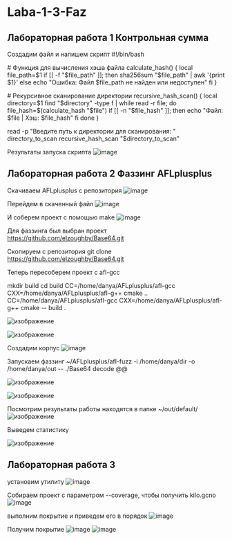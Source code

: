 # Laba-1-3-Faz
## Лабораторная работа 1 Контрольная сумма 

Создадим файл и напишем скрипт
#!/bin/bash

\# Функция для вычисления хэша файла
calculate_hash() {
    local file_path=$1
    if [[ -f "$file_path" ]]; then
        sha256sum "$file_path" | awk '{print $1}'
    else
        echo "Ошибка: Файл $file_path не найден или недоступен"
    fi
}

\# Рекурсивное сканирование директории
recursive_hash_scan() {
    local directory=$1
    find "$directory" -type f | while read -r file; do
        file_hash=$(calculate_hash "$file")
        if [[ -n "$file_hash" ]]; then
            echo "Файл: $file | Хэш: $file_hash"
        fi
    done
}

read -p "Введите путь к директории для сканирования: " directory_to_scan
recursive_hash_scan "$directory_to_scan"

Результаты запуска скрипта
![image](https://github.com/user-attachments/assets/7840571a-a9af-4fb2-b094-a85b720be2cd)

## Лабораторная работа 2 Фаззинг AFLplusplus
Скачиваем AFLplusplus c репозитория 
![image](https://github.com/user-attachments/assets/4b1475f5-6d07-42e7-9d7c-ba2da6389135)

Перейдем в  скаченный файл 
![image](https://github.com/user-attachments/assets/07a10433-7d4f-473c-abc2-1e69f2955bf7)


И соберем проект с помощью make 
![image](https://github.com/user-attachments/assets/240d7976-a420-41e1-bc3c-f5285133725d)


Для фаззинга был выбран проект  https://github.com/elzoughby/Base64.git

Скопируем с репозитория 
git clone https://github.com/elzoughby/Base64.git


Теперь пересоберем проект с afl-gcc

mkdir build 
cd build 
CC=/home/danya/AFLplusplus/afl-gcc CXX=/home/danya/AFLplusplus/afl-g++ cmake ..
CC=/home/danya/AFLplusplus/afl-gcc CXX=/home/danya/AFLplusplus/afl-g++ cmake  -- build . 

![изображение](https://github.com/user-attachments/assets/a0951a81-88e5-442f-8f08-9a2b0a415eb1)

![изображение](https://github.com/user-attachments/assets/8b07f653-1d96-4a6a-aadb-cb1bebebdf36)


Создадим корпус
![image](https://github.com/user-attachments/assets/72442c10-547f-4866-94ff-f43e4f157759)

Запускаем фаззинг
~/AFLplusplus/afl-fuzz  -i /home/danya/dir -o /home/danya/out -- ./Base64 decode @@

![изображение](https://github.com/user-attachments/assets/271139f8-acdc-4785-bdff-e8fe0fdcfa8b)

![изображение](https://github.com/user-attachments/assets/889e458f-5a07-4188-950e-507a77705592)

Посмотрим результаты работы находятся в папке ~/out/default/
![изображение](https://github.com/user-attachments/assets/cd94f9db-530b-44ec-aea2-f533da1a6383)

Выведем статистику

![изображение](https://github.com/user-attachments/assets/e1cd49b4-f30a-4fd1-851b-b8f74a5f18e6)



## Лабораторная работа 3 
установим утилиту 
![image](https://github.com/user-attachments/assets/92ab2b9d-149c-4cce-a7d4-12469758f184)

Собираем проект с параметром --coverage, чтобы получить kilo.gcno
![image](https://github.com/user-attachments/assets/c08b89e1-7b26-4a71-8be3-c947a1fa4fb4)

выполним покрытие и приведем его в порядок 
![image](https://github.com/user-attachments/assets/8778b301-ed4f-49e9-9e5a-0ed1d0cafcdd)

Получим покрытие 
![image](https://github.com/user-attachments/assets/c2d94093-6d98-45c2-bcec-2661239800f1)
![image](https://github.com/user-attachments/assets/ab6660b7-ea9e-4b3e-826a-aad1c20586d0)


